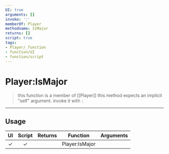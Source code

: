 ```yaml
---
UI: true
arguments: []
invoke: ':'
memberOf: Player
methodname: IsMajor
returns: []
script: true
tags:
- Player/_function
- function/UI
- function/script
---
```

# Player:IsMajor
> this function is a member of [[Player]]
> this method expects an implicit "self" argument. invoke it with `:`
-----
## Usage
|  UI | Script | Returns | Function | Arguments |
|:---:|:------:|-------:|:--------:|:---------|
|✓|✓||Player:IsMajor||
